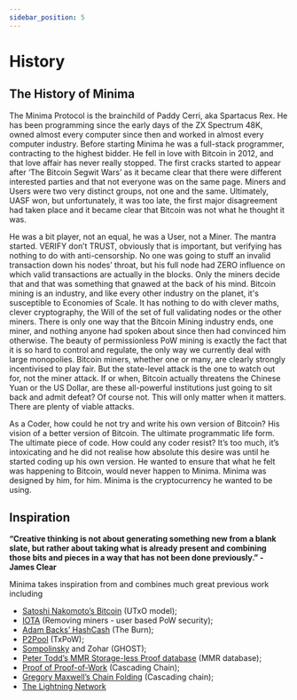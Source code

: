 ```yaml
---
sidebar_position: 5
---
```


# History


## The History of Minima
The Minima Protocol is the brainchild of Paddy Cerri, aka Spartacus Rex. He has been programming since the early days of the ZX Spectrum 48K, owned almost every computer since then and worked in almost every computer industry. Before starting Minima he was a full-stack programmer, contracting to the highest bidder. 
He fell in love with Bitcoin in 2012, and that love affair has never really stopped. The first cracks started to appear after ‘The Bitcoin Segwit Wars’ as it became clear that there were different interested parties and that not everyone was on the same page. Miners and Users were two very distinct groups, not one and the same. 
Ultimately, UASF won, but unfortunately, it was too late, the first major disagreement had taken place and it became clear that Bitcoin was not what he thought it was.

He was a bit player, not an equal,  he was a User, not a Miner. The mantra started. VERIFY don’t TRUST, obviously that is important, but verifying has nothing to do with anti-censorship. No one was going to stuff an invalid transaction down his nodes’ throat, but his full node had ZERO influence on which valid transactions are actually in the blocks. Only the miners decide that and that was something that gnawed at the back of his mind.
Bitcoin mining is an industry, and like every other industry on the planet, it's susceptible to Economies of Scale. It has nothing to do with clever maths, clever cryptography, the Will of the set of full validating nodes or the other miners. There is only one way that the Bitcoin Mining industry ends,  one miner, and nothing anyone had spoken about since then had convinced him otherwise. The beauty of permissionless PoW mining is exactly the fact that it is so hard to control and regulate, the only way we currently deal with large monopolies.
Bitcoin miners, whether one or many, are clearly strongly incentivised to play fair. But the state-level attack is the one to watch out for, not the miner attack. If or when, Bitcoin actually threatens the Chinese Yuan or the US Dollar, are these all-powerful institutions just going to sit back and admit defeat? Of course not. This will only matter when it matters. There are plenty of viable attacks.

As a Coder, how could he not try and write his own version of Bitcoin? His vision of a better version of Bitcoin. The ultimate programmatic life form. The ultimate piece of code. How could any coder resist? It’s too much, it’s intoxicating and he did not realise how absolute this desire was until he started coding up his own version.
He wanted to ensure that what he felt was happening to Bitcoin, would never happen to Minima. Minima was designed by him, for him. Minima is the cryptocurrency he wanted to be using.

## Inspiration
**“Creative thinking is not about generating something new from a blank slate, but rather about taking what is already present and combining those bits and pieces in a way that has not been done previously.” - James Clear**

Minima takes inspiration from and combines much great previous work including

- [Satoshi Nakomoto’s Bitcoin](https://bitcoin.modeapp.com/bitcoin-white-paper.pdf) (UTxO model); 
- [IOTA](https://www.iota.org/) (Removing miners - user based PoW security); 
- [Adam Backs’ HashCash](http://www.hashcash.org/) (The Burn); 
- [P2Pool](https://en.bitcoin.it/wiki/P2Pool) (TxPoW); 
- [Sompolinsky](https://eprint.iacr.org/2013/881.pdf) and Zohar (GHOST); 
- [Peter Todd’s MMR Storage-less Proof database](https://petertodd.org/2016/delayed-txo-commitments) (MMR database); 
- [Proof of Proof-of-Work](https://eprint.iacr.org/2017/963.pdf) (Cascading Chain);
- [Gregory Maxwell’s Chain Folding](https://en.bitcoin.it/wiki/User:Gmaxwell/alt_ideas) (Cascading chain);  
- [The Lightning Network](https://lightning.network/)


